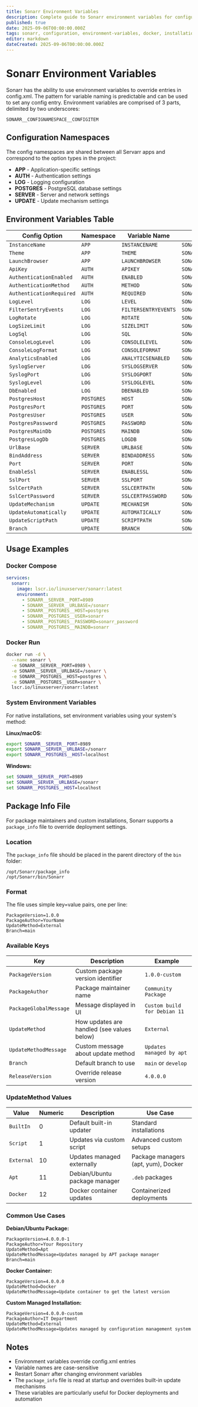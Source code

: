 ```yaml
---
title: Sonarr Environment Variables
description: Complete guide to Sonarr environment variables for configuration management including Docker, database, authentication, and server settings
published: true
date: 2025-09-06T00:00:00.000Z
tags: sonarr, configuration, environment-variables, docker, installation, postgres
editor: markdown
dateCreated: 2025-09-06T00:00:00.000Z
---
```


# Sonarr Environment Variables

Sonarr has the ability to use environment variables to override entries in config.xml. The pattern for variable naming is predictable and can be used to set any config entry. Environment variables are comprised of 3 parts, delimited by two underscores:

`SONARR__CONFIGNAMESPACE__CONFIGITEM`

## Configuration Namespaces

The config namespaces are shared between all Servarr apps and correspond to the option types in the project:

- **APP** - Application-specific settings
- **AUTH** - Authentication settings
- **LOG** - Logging configuration
- **POSTGRES** - PostgreSQL database settings
- **SERVER** - Server and network settings
- **UPDATE** - Update mechanism settings

## Environment Variables Table

| Config Option            | Namespace  | Variable Name        | Full Environment Variable         |
| ------------------------ | ---------- | -------------------- | --------------------------------- |
| `InstanceName`           | `APP`      | `INSTANCENAME`       | `SONARR__APP__INSTANCENAME`       |
| `Theme`                  | `APP`      | `THEME`              | `SONARR__APP__THEME`              |
| `LaunchBrowser`          | `APP`      | `LAUNCHBROWSER`      | `SONARR__APP__LAUNCHBROWSER`      |
| `ApiKey`                 | `AUTH`     | `APIKEY`             | `SONARR__AUTH__APIKEY`            |
| `AuthenticationEnabled`  | `AUTH`     | `ENABLED`            | `SONARR__AUTH__ENABLED`           |
| `AuthenticationMethod`   | `AUTH`     | `METHOD`             | `SONARR__AUTH__METHOD`            |
| `AuthenticationRequired` | `AUTH`     | `REQUIRED`           | `SONARR__AUTH__REQUIRED`          |
| `LogLevel`               | `LOG`      | `LEVEL`              | `SONARR__LOG__LEVEL`              |
| `FilterSentryEvents`     | `LOG`      | `FILTERSENTRYEVENTS` | `SONARR__LOG__FILTERSENTRYEVENTS` |
| `LogRotate`              | `LOG`      | `ROTATE`             | `SONARR__LOG__ROTATE`             |
| `LogSizeLimit`           | `LOG`      | `SIZELIMIT`          | `SONARR__LOG__SIZELIMIT`          |
| `LogSql`                 | `LOG`      | `SQL`                | `SONARR__LOG__SQL`                |
| `ConsoleLogLevel`        | `LOG`      | `CONSOLELEVEL`       | `SONARR__LOG__CONSOLELEVEL`       |
| `ConsoleLogFormat`       | `LOG`      | `CONSOLEFORMAT`      | `SONARR__LOG__CONSOLEFORMAT`      |
| `AnalyticsEnabled`       | `LOG`      | `ANALYTICSENABLED`   | `SONARR__LOG__ANALYTICSENABLED`   |
| `SyslogServer`           | `LOG`      | `SYSLOGSERVER`       | `SONARR__LOG__SYSLOGSERVER`       |
| `SyslogPort`             | `LOG`      | `SYSLOGPORT`         | `SONARR__LOG__SYSLOGPORT`         |
| `SyslogLevel`            | `LOG`      | `SYSLOGLEVEL`        | `SONARR__LOG__SYSLOGLEVEL`        |
| `DbEnabled`              | `LOG`      | `DBENABLED`          | `SONARR__LOG__DBENABLED`          |
| `PostgresHost`           | `POSTGRES` | `HOST`               | `SONARR__POSTGRES__HOST`          |
| `PostgresPort`           | `POSTGRES` | `PORT`               | `SONARR__POSTGRES__PORT`          |
| `PostgresUser`           | `POSTGRES` | `USER`               | `SONARR__POSTGRES__USER`          |
| `PostgresPassword`       | `POSTGRES` | `PASSWORD`           | `SONARR__POSTGRES__PASSWORD`      |
| `PostgresMainDb`         | `POSTGRES` | `MAINDB`             | `SONARR__POSTGRES__MAINDB`        |
| `PostgresLogDb`          | `POSTGRES` | `LOGDB`              | `SONARR__POSTGRES__LOGDB`         |
| `UrlBase`                | `SERVER`   | `URLBASE`            | `SONARR__SERVER__URLBASE`         |
| `BindAddress`            | `SERVER`   | `BINDADDRESS`        | `SONARR__SERVER__BINDADDRESS`     |
| `Port`                   | `SERVER`   | `PORT`               | `SONARR__SERVER__PORT`            |
| `EnableSsl`              | `SERVER`   | `ENABLESSL`          | `SONARR__SERVER__ENABLESSL`       |
| `SslPort`                | `SERVER`   | `SSLPORT`            | `SONARR__SERVER__SSLPORT`         |
| `SslCertPath`            | `SERVER`   | `SSLCERTPATH`        | `SONARR__SERVER__SSLCERTPATH`     |
| `SslCertPassword`        | `SERVER`   | `SSLCERTPASSWORD`    | `SONARR__SERVER__SSLCERTPASSWORD` |
| `UpdateMechanism`        | `UPDATE`   | `MECHANISM`          | `SONARR__UPDATE__MECHANISM`       |
| `UpdateAutomatically`    | `UPDATE`   | `AUTOMATICALLY`      | `SONARR__UPDATE__AUTOMATICALLY`   |
| `UpdateScriptPath`       | `UPDATE`   | `SCRIPTPATH`         | `SONARR__UPDATE__SCRIPTPATH`      |
| `Branch`                 | `UPDATE`   | `BRANCH`             | `SONARR__UPDATE__BRANCH`          |

## Usage Examples

### Docker Compose

```yaml
services:
  sonarr:
    image: lscr.io/linuxserver/sonarr:latest
    environment:
      - SONARR__SERVER__PORT=8989
      - SONARR__SERVER__URLBASE=/sonarr
      - SONARR__POSTGRES__HOST=postgres
      - SONARR__POSTGRES__USER=sonarr
      - SONARR__POSTGRES__PASSWORD=sonarr_password
      - SONARR__POSTGRES__MAINDB=sonarr
```

### Docker Run

```bash
docker run -d \
  --name sonarr \
  -e SONARR__SERVER__PORT=8989 \
  -e SONARR__SERVER__URLBASE=/sonarr \
  -e SONARR__POSTGRES__HOST=postgres \
  -e SONARR__POSTGRES__USER=sonarr \
  lscr.io/linuxserver/sonarr:latest
```

### System Environment Variables

For native installations, set environment variables using your system's method:

**Linux/macOS:**

```bash
export SONARR__SERVER__PORT=8989
export SONARR__SERVER__URLBASE=/sonarr
export SONARR__POSTGRES__HOST=localhost
```

**Windows:**

```cmd
set SONARR__SERVER__PORT=8989
set SONARR__SERVER__URLBASE=/sonarr
set SONARR__POSTGRES__HOST=localhost
```

## Package Info File

For package maintainers and custom installations, Sonarr supports a `package_info` file to override deployment settings.

### Location

The `package_info` file should be placed in the parent directory of the `bin` folder:

```
/opt/Sonarr/package_info
/opt/Sonarr/bin/Sonarr
```

### Format

The file uses simple key=value pairs, one per line:

```
PackageVersion=1.0.0
PackageAuthor=YourName
UpdateMethod=External
Branch=main
```

### Available Keys

| Key | Description | Example |
|-----|-------------|---------|
| `PackageVersion` | Custom package version identifier | `1.0.0-custom` |
| `PackageAuthor` | Package maintainer name | `Community Package` |
| `PackageGlobalMessage` | Message displayed in UI | `Custom build for Debian 11` |
| `UpdateMethod` | How updates are handled (see values below) | `External` |
| `UpdateMethodMessage` | Custom message about update method | `Updates managed by apt` |
| `Branch` | Default branch to use | `main` or `develop` |
| `ReleaseVersion` | Override release version | `4.0.0.0` |

### UpdateMethod Values

| Value | Numeric | Description | Use Case |
|-------|---------|-------------|----------|
| `BuiltIn` | 0 | Default built-in updater | Standard installations |
| `Script` | 1 | Updates via custom script | Advanced custom setups |
| `External` | 10 | Updates managed externally | Package managers (apt, yum), Docker |
| `Apt` | 11 | Debian/Ubuntu package manager | `.deb` packages |
| `Docker` | 12 | Docker container updates | Containerized deployments |

### Common Use Cases

**Debian/Ubuntu Package:**
```
PackageVersion=4.0.0.0-1
PackageAuthor=Your Repository
UpdateMethod=Apt
UpdateMethodMessage=Updates managed by APT package manager
Branch=main
```

**Docker Container:**
```
PackageVersion=4.0.0.0
UpdateMethod=Docker
UpdateMethodMessage=Update container to get the latest version
```

**Custom Managed Installation:**
```
PackageVersion=4.0.0.0-custom
PackageAuthor=IT Department
UpdateMethod=External
UpdateMethodMessage=Updates managed by configuration management system
```

## Notes

- Environment variables override config.xml entries
- Variable names are case-sensitive
- Restart Sonarr after changing environment variables
- The `package_info` file is read at startup and overrides built-in update mechanisms
- These variables are particularly useful for Docker deployments and automation
